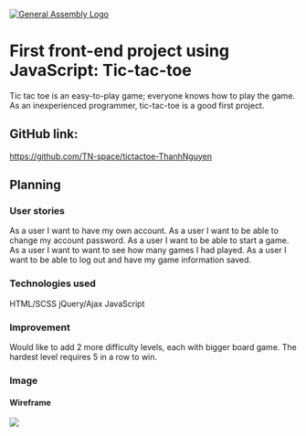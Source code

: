 [![General Assembly Logo](https://camo.githubusercontent.com/1a91b05b8f4d44b5bbfb83abac2b0996d8e26c92/687474703a2f2f692e696d6775722e636f6d2f6b6538555354712e706e67)](https://generalassemb.ly/education/web-development-immersive)

# First front-end project using JavaScript: Tic-tac-toe

Tic tac toe is an easy-to-play game; everyone knows how to play the game. As an inexperienced programmer, tic-tac-toe is a good first project.

## GitHub link:
https://github.com/TN-space/tictactoe-ThanhNguyen

## Planning

### User stories
As a user I want to have my own account.
As a user I want to be able to change my account password.
As a user I want to be able to start a game.
As a user I want to want to see how many games I had played.
As a user I want to be able to log out and have my game information saved.

### Technologies used
HTML/SCSS
jQuery/Ajax
JavaScript

### Improvement
Would like to add 2 more difficulty levels, each with bigger board game. The hardest level requires 5 in a row to win.

### Image

#### Wireframe
<img src="images/wireframe.jpg">
